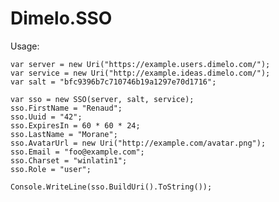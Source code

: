 # Dimelo.SSO

Usage:

    var server = new Uri("https://example.users.dimelo.com/");
    var service = new Uri("http://example.ideas.dimelo.com/");
    var salt = "bfc9396b7c710746b19a1297e70d1716";

    var sso = new SSO(server, salt, service);
    sso.FirstName = "Renaud";
    sso.Uuid = "42";
    sso.ExpiresIn = 60 * 60 * 24;
    sso.LastName = "Morane";
    sso.AvatarUrl = new Uri("http://example.com/avatar.png");
    sso.Email = "foo@example.com";
    sso.Charset = "winlatin1";
    sso.Role = "user";
    
    Console.WriteLine(sso.BuildUri().ToString());
